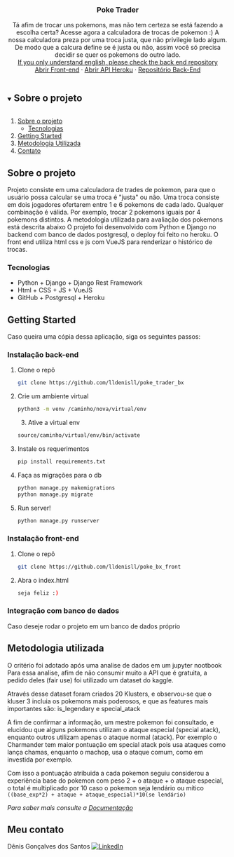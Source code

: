 <h3 align="center">Poke Trader</h3>

  <p align="center">
    Tá afim de trocar uns pokemons, mas não tem certeza se está fazendo a escolha certa? Acesse agora a calculadora de trocas de pokemon :) 
    A nossa calculadora preza por uma troca justa, que não privilegie lado algum.
    De modo que a calcura define se é justa ou não, assim você só precisa decidir se quer os pokemons do outro lado. 
    <br />
     <a href="https://github.com/lldenisll/poke_trader_bx" targe="blank">If you only understand english, please check the back end repository</a>
    <br />
    <a href="https://lldenisll.github.io/poke_bx_front/index.html" targe="blank">Abrir Front-end</a>
    ·
    <a href="https://calm-inlet-80092.herokuapp.com/core/" targe="blank">Abrir API Heroku</a>
    ·
    <a href="https://github.com/lldenisll/poke_trader_bx" targe="blank">Repositório Back-End</a>
  </p>
</p>



<!-- TABLE OF CONTENTS -->
<details open="open">
  <summary><h2 style="display: inline-block">Sobre o projeto</h2></summary>
  <ol>
    <li>
      <a href="#sobre-o-projeto">Sobre o projeto</a>
      <ul>
        <li><a href="#tecnologias">Tecnologias</a></li>
      </ul>
    </li>
    <li>
      <a href="#getting-started">Getting Started</a>
    </li>
    <li><a href="#metodologia-utilizada">Metodologia Utilizada</a></li>
    <li><a href="#meu-contato">Contato</a></li>
  </ol>
</details>



<!-- ABOUT THE PROJECT -->
## Sobre o projeto
Projeto consiste em uma calculadora de trades de pokemon, para que o usuário possa calcular se
uma troca é "justa" ou não. Uma troca consiste em dois jogadores ofertarem entre 1 e 6 pokemons de cada lado. Qualquer
combinação é válida. Por exemplo, trocar 2 pokemons iguais por 4 pokemons distintos. A metodologia utilizada para avaliação dos pokemons está descrita abaixo
O projeto foi desenvolvido com Python e Django no backend com banco de dados postgresql, o deploy foi feito no heroku. 
O front end utiliza html css e js com VueJS para renderizar o histórico de trocas.

### Tecnologias

* []() Python + Django + Django Rest Framework
* []() Html + CSS + JS + VueJS
* []() GitHub + Postgresql + Heroku



<!-- GETTING STARTED -->
## Getting Started

Caso queira uma cópia dessa aplicação, siga os seguintes passos:

### Instalação back-end

1. Clone o repô
   ```sh
   git clone https://github.com/lldenisll/poke_trader_bx
   ```
2. Crie um ambiente virtual
   ```sh
   python3 -m venv /caminho/nova/virtual/env
   ```
   3. Ative a virtual env
   ```sh
   source/caminho/virtual/env/bin/activate
   ```
3. Instale os requerimentos
   ```sh
   pip install requirements.txt
   ```
3. Faça as migrações para o db
   ```sh
   python manage.py makemigrations
   python manage.py migrate
   ```
3. Run server!
   ```sh
   python manage.py runserver
   ```
### Instalação front-end

1. Clone o repô
   ```sh
   git clone https://github.com/lldenisll/poke_bx_front
   ```
2. Abra o index.html
   ```sh
   seja feliz :)
   ```
### Integração com banco de dados
Caso deseje rodar o projeto em um banco de dados próprio


## Metodologia utilizada

O critério foi adotado após uma analise de dados em um jupyter nootbook
Para essa analise, afim de não consumir muito a API que é gratuita, a pedido deles (fair use) foi utilizado um dataset do kaggle.

Através desse dataset foram criados 20 Klusters, e observou-se que o kluser 3 incluia os pokemons mais poderosos, e que as features mais importantes são: is_legendary e special_atack

A fim de confirmar a informação, um mestre pokemon foi consultado, e elucidou que alguns pokemons utilizam o ataque especial (special atack), enquanto outros utilizam apenas o ataque normal (atack). Por exemplo o Charmander tem maior pontuação em special atack pois usa ataques como lança chamas, enquanto o machop, usa o ataque comum, como em investida por exemplo.

Com isso a pontuação atribuida a cada pokemon seguiu considerou a experiência base do pokemon com peso 2 + o ataque + o ataque especial, o total é multiplicado por 10 caso o pokemon seja lendário ou mítico `((base_exp*2) + ataque + ataque_especial)*10(se lendário)`


_Para saber mais consulte a [Documentação](https://lldenisll.github.io/poke_bx_front/metodologia.html)_


## Meu contato

Dênis Gonçalves dos Santos 
[![LinkedIn][linkedin-shield]][linkedin-url]



[linkedin-shield]: https://img.shields.io/badge/-LinkedIn-black.svg?style=for-the-badge&logo=linkedin&colorB=555
[linkedin-url]: https://www.linkedin.com/in/denis142/
